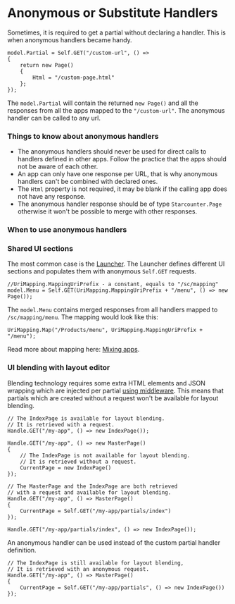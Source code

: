 # Anonymous or Substitute Handlers

Sometimes, it is required to get a partial without declaring a handler. This is when anonymous handlers became handy.

```
model.Partial = Self.GET("/custom-url", () =>
{
    return new Page()
    {
        Html = "/custom-page.html"
    };
});
```

The `model.Partial` will contain the returned `new Page()` and all the responses from all the apps mapped to the `"/custom-url"`. The anonymous handler can be called to any url.

### Things to know about anonymous handlers

* The anonymous handlers should never be used for direct calls to handlers defined in other apps. Follow the practice that the apps should not be aware of each other.
* An app can only have one response per URL, that is why anonymous handlers can't be combined with declared ones.
* The `Html` property is not required, it may be blank if the calling app does not have any response.
* The anonymous handler response should be of type `Starcounter.Page` otherwise it won't be possible to merge with other responses.

### When to use anonymous handlers

### Shared UI sections

The most common case is the [Launcher](https://github.com/starcounterapps/launcher). The Launcher defines different UI sections and populates them with anonymous `Self.GET` requests.

```
//UriMapping.MappingUriPrefix - a constant, equals to "/sc/mapping"
model.Menu = Self.GET(UriMapping.MappingUriPrefix + "/menu", () => new Page());
```

The `model.Menu` contains merged responses from all handlers mapped to `/sc/mapping/menu`. The mapping would look like this:

```
UriMapping.Map("/Products/menu", UriMapping.MappingUriPrefix + "/menu");
```

Read more about mapping here: [Mixing apps](../blending/).

### UI blending with layout editor

Blending technology requires some extra HTML elements and JSON wrapping which are injected per partial [using middleware](middleware.md). This means that partials which are created without a request won't be available for layout blending.

```
// The IndexPage is available for layout blending.
// It is retrieved with a request.
Handle.GET("/my-app", () => new IndexPage());
```

```
Handle.GET("/my-app", () => new MasterPage()
{
    // The IndexPage is not available for layout blending.
    // It is retrieved without a request.
    CurrentPage = new IndexPage()
});
```

```
// The MasterPage and the IndexPage are both retrieved
// with a request and available for layout blending.
Handle.GET("/my-app", () => MasterPage()
{
    CurrentPage = Self.GET("/my-app/partials/index")
});

Handle.GET("/my-app/partials/index", () => new IndexPage());
```

An anonymous handler can be used instead of the custom partial handler definition.

```
// The IndexPage is still available for layout blending,
// It is retrieved with an anonymous request.
Handle.GET("/my-app", () => MasterPage()
{
    CurrentPage = Self.GET("/my-app/partials", () => new IndexPage())
});
```

